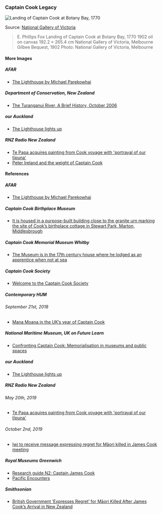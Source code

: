 ### Captain Cook Legacy

![Landing of Captain Cook at Botany Bay, 1770]()

Source: [National Gallery of Victoria](https://www.ngv.vic.gov.au/explore/collection/work/5576/)

> E. Phillips Fox
> Landing of Captain Cook at Botany Bay, 1770 1902
> oil on canvas
> 192.2 × 265.4 cm
> National Gallery of Victoria, Melbourne
> Gilbee Bequest, 1902
> Photo: National Gallery of Victoria, Melbourne

#### More Images

##### AFAR

* [The Lighthouse by Michael Parekowhai](https://www.afar.com/places/the-lighthouse-by-michael-parekowhai-auckland)

##### Department of Conservation, New Zealand

* [The Turanganui River, A Brief History, October 2006](https://www.doc.govt.nz/Documents/conservation/historic/by-region/echb/turanganui-river-history.pdf)

##### our Auckland

* [The Lighthouse lights up](https://ourauckland.aucklandcouncil.govt.nz/news/2017/02/the-lighthouse-michael-parekowhai/)

##### RNZ Radio New Zealand

* [Te Papa acquires painting from Cook voyage with 'portrayal of our tīpuna'](https://www.rnz.co.nz/news/national/389655/te-papa-acquires-painting-from-cook-voyage-with-portrayal-of-our-tipuna)
* [Peter Ireland and the weight of Captain Cook](https://www.rnz.co.nz/national/programmes/standing-room-only/audio/2018689935/peter-ireland-and-the-weight-of-captain-cook)

#### References

##### AFAR

* [The Lighthouse by Michael Parekowhai](https://www.afar.com/places/the-lighthouse-by-michael-parekowhai-auckland)

##### Captain Cook Birthplace Museum

* [ It is housed in a purpose-built building close to the granite urn marking the site of Cook’s birthplace cottage in Stewart Park, Marton, Middlesbrough](https://www.captcook-ne.co.uk/ccbm/)

##### Captain Cook Memorial Museum Whitby

* [The Museum is in the 17th century house where he lodged as an apprentice when not at sea](https://www.cookmuseumwhitby.co.uk/)

##### Captain Cook Society

* [Welcome to the Captain Cook Society](https://www.captaincooksociety.com/)

##### Contemporary HUM

###### September 21st, 2018

* [Mana Moana in the UK’s year of Captain Cook](https://contemporaryhum.com/writing/mana-moana-in-the-uks-year-of-captain-cook/)

##### National Maritime Museum, UK on Future Learn

* [Confronting Captain Cook: Memorialisation in museums and public spaces](https://www.futurelearn.com/courses/captain-cook)

##### our Auckland

* [The Lighthouse lights up](https://ourauckland.aucklandcouncil.govt.nz/news/2017/02/the-lighthouse-michael-parekowhai/)

##### RNZ Radio New Zealand

###### May 20th, 2019

* [Te Papa acquires painting from Cook voyage with 'portrayal of our tīpuna'](https://www.rnz.co.nz/news/national/389655/te-papa-acquires-painting-from-cook-voyage-with-portrayal-of-our-tipuna)

###### October 2nd, 2019

* [Iwi to receive message expressing regret for Māori killed in James Cook meeting](https://www.rnz.co.nz/news/te-manu-korihi/400095/iwi-to-receive-message-expressing-regret-for-maori-killed-in-james-cook-meeting)

##### Royal Museums Greenwich

* [Research guide N2: Captain James Cook](https://www.rmg.co.uk/collections/research-guides/research-guide-n2-captain-james-cook)
* [Pacific Encounters](https://www.rmg.co.uk/national-maritime-museum/attractions/sackler-gallery-pacific-encounters)

##### Smithsonian

* [British Government ‘Expresses Regret’ for Māori Killed After James Cook’s Arrival in New Zealand](https://www.smithsonianmag.com/smart-news/british-government-expresses-regret-maori-killed-after-james-cooks-arrival-new-zealand-180973270/)

